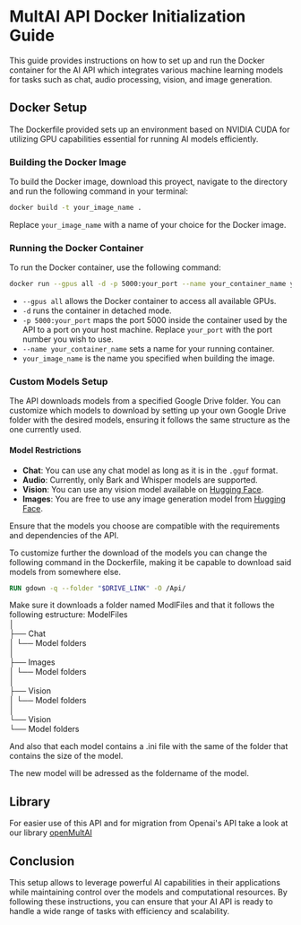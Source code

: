 # MultAI API Docker Initialization Guide

This guide provides instructions on how to set up and run the Docker container for the AI API which integrates various machine learning models for tasks such as chat, audio processing, vision, and image generation.

## Docker Setup

The Dockerfile provided sets up an environment based on NVIDIA CUDA for utilizing GPU capabilities essential for running AI models efficiently.

### Building the Docker Image

To build the Docker image, download this proyect, navigate to the directory and run the following command in your terminal:

```bash
docker build -t your_image_name .
```

Replace `your_image_name` with a name of your choice for the Docker image.

### Running the Docker Container

To run the Docker container, use the following command:

```bash
docker run --gpus all -d -p 5000:your_port --name your_container_name your_image_name
```

- `--gpus all` allows the Docker container to access all available GPUs.
- `-d` runs the container in detached mode.
- `-p 5000:your_port` maps the port 5000 inside the container used by the API to a port on your host machine. Replace `your_port` with the port number you wish to use.
- `--name your_container_name` sets a name for your running container.
- `your_image_name` is the name you specified when building the image.

### Custom Models Setup

The API downloads models from a specified Google Drive folder. You can customize which models to download by setting up your own Google Drive folder with the desired models, ensuring it follows the same structure as the one currently used.

#### Model Restrictions

- **Chat**: You can use any chat model as long as it is in the `.gguf` format.
- **Audio**: Currently, only Bark and Whisper models are supported.
- **Vision**: You can use any vision model available on [Hugging Face](https://huggingface.co/).
- **Images**: You are free to use any image generation model from [Hugging Face](https://huggingface.co/).

Ensure that the models you choose are compatible with the requirements and dependencies of the API.

To customize further the download of the models you can change the following command in the Dockerfile, making it be capable to download said models from somewhere else.
```Dockerfile
RUN gdown -q --folder "$DRIVE_LINK" -O /Api/
```
Make sure it downloads a folder named ModlFiles and that it follows the following estructure:
ModelFiles<br>
│<br>
├── Chat <br>
│ └── Model folders <br>
│ <br>
├── Images <br>
│ └── Model folders <br>
│ <br>
├── Vision <br>
│ └── Model folders <br>
│ <br>
└── Vision <br>
 └── Model folders<br>
 
And also that each model contains a .ini file with the same of the folder that contains the size of the model.

The new model will be adressed as the foldername of the model.

## Library
For easier use of this API and for migration from Openai's API take a look at our library [openMultAI](https://github.com/LiamMahmud/openMultAI)
## Conclusion

This setup allows to leverage powerful AI capabilities in their applications while maintaining control over the models and computational resources. By following these instructions, you can ensure that your AI API is ready to handle a wide range of tasks with efficiency and scalability.
